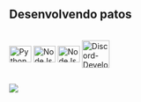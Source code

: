 ## Desenvolvendo patos


<div style="display: inline_block"><br>
  <img align="center" alt="Python" height="30" width="40" src="https://devicons.railway.app/i/python.svg">
  <img align="center" alt="NodeJs" height="30" width="40" src="https://devicons.railway.app/i/nodejs.svg">
  <img align="center" alt="NodeJs" height="30" width="40" src="https://devicons.railway.app/i/javascript.svg">
  <img align="center" alt="Discord-Developer" height="50" width="50" src="https://cdn.discordapp.com/badge-icons/6bdc42827a38498929a4920da12695d9.png">
</div>
  
  ##
 
<div>
 <a href="https://discord.gg/WR9MNs5Hqv" target="_blank"><img src="https://img.shields.io/badge/Discord-7289DA?style=for-the-badge&logo=discord&logoColor=white" target="_blank"></a>
</div>
